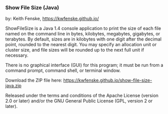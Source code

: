 
### Show File Size (Java)

by: Keith Fenske, https://kwfenske.github.io/

ShowFileSize is a Java 1.4 console application to print the size of each file
named on the command line in bytes, kilobytes, megabytes, gigabytes, or
terabytes. By default, sizes are in kilobytes with one digit after the decimal
point, rounded to the nearest digit. You may specify an allocation unit or
cluster size, and file sizes will be rounded up to the next full unit if
necessary.

There is no graphical interface (GUI) for this program; it must be run from a
command prompt, command shell, or terminal window.

Download the ZIP file here: https://kwfenske.github.io/show-file-size-java.zip

Released under the terms and conditions of the Apache License (version 2.0 or
later) and/or the GNU General Public License (GPL, version 2 or later).
